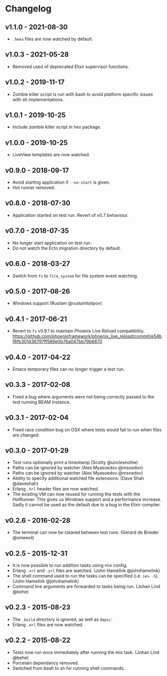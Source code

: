 Changelog
=========

## v1.1.0 - 2021-08-30

- `.heex` files are now watched by default.

## v1.0.3 - 2021-05-28

- Removed used of deprecated Elixir supervisor functions.

## v1.0.2 - 2019-11-17

- Zombie killer script is run with bash to avoid platform specific issues with
  sh implementations.

## v1.0.1 - 2019-10-25

- Include zombie killer script in hex package.

## v1.0.0 - 2019-10-25

- LiveView templates are now watched.

## v0.9.0 - 2018-09-17

- Avoid starting application if `--no-start` is given.
- Hot runner removed.

## v0.8.0 - 2018-07-30

- Application started on test run. Revert of v0.7 behaviour.

## v0.7.0 - 2018-07-35

- No longer start application on test run.
- Do not watch the Ecto migration directory by default.

## v0.6.0 - 2018-03-27

- Switch from `fs` to `file_system` for file system event watching.

## v0.5.0 - 2017-08-26

- Windows support (Rustam @rustamtolipov)

## v0.4.1 - 2017-06-21

- Revert to `fs` v0.9.1 to maintain Phoenix Live Reload compatibility.
  https://github.com/phoenixframework/phoenix_live_reload/commit/e54bf6fb301436797ff589e0b76a047bb79b6870

## v0.4.0 - 2017-04-22

- Emacs temporary files can no longer trigger a test run.

## v0.3.3 - 2017-02-08

- Fixed a bug where arguments were not being correctly passed to the
  test running BEAM instance.

## v0.3.1 - 2017-02-04

- Fixed race condition bug on OSX where tests would fail to run when
  files are changed.

## v0.3.0 - 2017-01-29

- Test runs optionally print a timestamp (Scotty @unclesnottie)
- Paths can be ignored by watcher (Alex Myasoedov @msoedov)
- Paths can be ignored by watcher (Alex Myasoedov @msoedov)
- Ability to specify additional watched file extensions. (Dave Shah @daveshah)
- Erlang `.hrl` header files are now watched.
- The existing VM can now reused for running the tests with the HotRunner.
  This gives us Windows support and a performance increase.
  Sadly it cannot be used as the default due to a bug in the Elixir compiler.

## v0.2.6 - 2016-02-28

- The terminal can now be cleared between test runs.
  (Gerard de Brieder @smeevil)

## v0.2.5 - 2015-12-31

- It is now possible to run addition tasks using mix config.
- Erlang `.xrl` and `.yrl` files are watched. (John Hamelink @johnhamelink)
- The shell command used to run the tasks can be specified (i.e. `iex -S`).
  (John Hamelink @johnhamelink)
- Command line arguments are forwarded to tasks being run. (Johan Lind @behe)

## v0.2.3 - 2015-08-23

- The `_build` directory is ignored, as well as `deps/`.
- Erlang `.erl` files are now watched.

## v0.2.2 - 2015-08-22

- Tests now run once immediately after running the mix task. (Johan Lind @behe)
- Porcelain dependancy removed.
- Switched from bash to sh for running shell commands.
